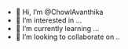 - 👋 Hi, I’m @ChowlAvanthika
- 👀 I’m interested in ...
- 🌱 I’m currently learning ...
- 💞️ I’m looking to collaborate on ..
